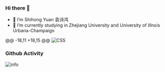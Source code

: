 ### Hi there 👋
- 🔭 I’m Shihong Yuan 袁诗鸿 
- 🔭 I’m currently studying in Zhejiang University and University of Illnois Urbana-Champaign

<!-- - 👯 I’m looking to collaborate on ... -->
<!-- - 🤔 I’m looking for help with ... -->
@@ -18,11 +18,15 @@
![CSS](https://img.shields.io/badge/-CSS-9072f6?style=flat&logo=css3&logoColor=white)

### Github Activity


![info](https://github-readme-stats.vercel.app/api?username=CasterWx&show_icons=true&count_private=true&hide=prs&theme=default_repocard)

